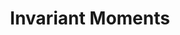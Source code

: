 ---
word: "true"

title: "Invariant Moments"

categories: ['']

tags: ['Invariant', 'Moments']

arwords: 'العُزُوم القياسية اللامتغيرة'

arexps: []

enwords: ['Invariant Moments']

enexps: []

arlexicons: 'ع'

enlexicons: 'I'

authors: ['Ruqayya Roshdy']

translators: ['X']

citations: 'تطبيقات أساسية في المعالجة الآلية للغة العربية'

sources: 'مركز الملك عبدالله بن عبدالعزيز الدولي لخدمة اللغة العربية'

slug: ""
---
